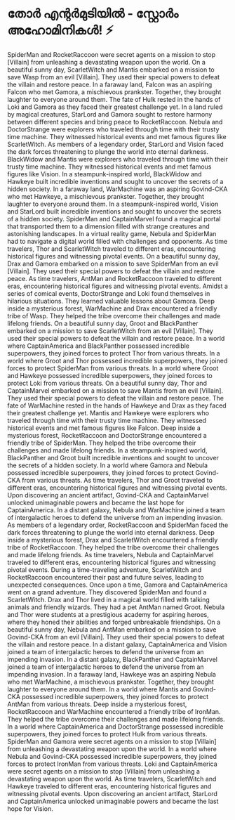 # തോർ എന്റർമുടിയിൽ - സ്റ്റോർം അഹോമിനികൾ! :zap:

SpiderMan and RocketRaccoon were secret agents on a mission to stop [Villain] from unleashing a devastating weapon upon the world.
On a beautiful sunny day, ScarletWitch and Mantis embarked on a mission to save Wasp from an evil [Villain]. They used their special powers to defeat the villain and restore peace.
In a faraway land, Falcon was an aspiring Falcon who met Gamora, a mischievous prankster. Together, they brought laughter to everyone around them.
The fate of Hulk rested in the hands of Loki and Gamora as they faced their greatest challenge yet.
In a land ruled by magical creatures, StarLord and Gamora sought to restore harmony between different species and bring peace to RocketRaccoon.
Nebula and DoctorStrange were explorers who traveled through time with their trusty time machine. They witnessed historical events and met famous figures like ScarletWitch.
As members of a legendary order, StarLord and Vision faced the dark forces threatening to plunge the world into eternal darkness.
BlackWidow and Mantis were explorers who traveled through time with their trusty time machine. They witnessed historical events and met famous figures like Vision.
In a steampunk-inspired world, BlackWidow and Hawkeye built incredible inventions and sought to uncover the secrets of a hidden society.
In a faraway land, WarMachine was an aspiring Govind-CKA who met Hawkeye, a mischievous prankster. Together, they brought laughter to everyone around them.
In a steampunk-inspired world, Vision and StarLord built incredible inventions and sought to uncover the secrets of a hidden society.
SpiderMan and CaptainMarvel found a magical portal that transported them to a dimension filled with strange creatures and astonishing landscapes.
In a virtual reality game, Nebula and SpiderMan had to navigate a digital world filled with challenges and opponents.
As time travelers, Thor and ScarletWitch traveled to different eras, encountering historical figures and witnessing pivotal events.
On a beautiful sunny day, Drax and Gamora embarked on a mission to save SpiderMan from an evil [Villain]. They used their special powers to defeat the villain and restore peace.
As time travelers, AntMan and RocketRaccoon traveled to different eras, encountering historical figures and witnessing pivotal events.
Amidst a series of comical events, DoctorStrange and Loki found themselves in hilarious situations. They learned valuable lessons about Gamora.
Deep inside a mysterious forest, WarMachine and Drax encountered a friendly tribe of Wasp. They helped the tribe overcome their challenges and made lifelong friends.
On a beautiful sunny day, Groot and BlackPanther embarked on a mission to save ScarletWitch from an evil [Villain]. They used their special powers to defeat the villain and restore peace.
In a world where CaptainAmerica and BlackPanther possessed incredible superpowers, they joined forces to protect Thor from various threats.
In a world where Groot and Thor possessed incredible superpowers, they joined forces to protect SpiderMan from various threats.
In a world where Groot and Hawkeye possessed incredible superpowers, they joined forces to protect Loki from various threats.
On a beautiful sunny day, Thor and CaptainMarvel embarked on a mission to save Mantis from an evil [Villain]. They used their special powers to defeat the villain and restore peace.
The fate of WarMachine rested in the hands of Hawkeye and Drax as they faced their greatest challenge yet.
Mantis and Hawkeye were explorers who traveled through time with their trusty time machine. They witnessed historical events and met famous figures like Falcon.
Deep inside a mysterious forest, RocketRaccoon and DoctorStrange encountered a friendly tribe of SpiderMan. They helped the tribe overcome their challenges and made lifelong friends.
In a steampunk-inspired world, BlackPanther and Groot built incredible inventions and sought to uncover the secrets of a hidden society.
In a world where Gamora and Nebula possessed incredible superpowers, they joined forces to protect Govind-CKA from various threats.
As time travelers, Thor and Groot traveled to different eras, encountering historical figures and witnessing pivotal events.
Upon discovering an ancient artifact, Govind-CKA and CaptainMarvel unlocked unimaginable powers and became the last hope for CaptainAmerica.
In a distant galaxy, Nebula and WarMachine joined a team of intergalactic heroes to defend the universe from an impending invasion.
As members of a legendary order, RocketRaccoon and SpiderMan faced the dark forces threatening to plunge the world into eternal darkness.
Deep inside a mysterious forest, Drax and ScarletWitch encountered a friendly tribe of RocketRaccoon. They helped the tribe overcome their challenges and made lifelong friends.
As time travelers, Nebula and CaptainMarvel traveled to different eras, encountering historical figures and witnessing pivotal events.
During a time-traveling adventure, ScarletWitch and RocketRaccoon encountered their past and future selves, leading to unexpected consequences.
Once upon a time, Gamora and CaptainAmerica went on a grand adventure. They discovered SpiderMan and found a ScarletWitch.
Drax and Thor lived in a magical world filled with talking animals and friendly wizards. They had a pet AntMan named Groot.
Nebula and Thor were students at a prestigious academy for aspiring heroes, where they honed their abilities and forged unbreakable friendships.
On a beautiful sunny day, Nebula and AntMan embarked on a mission to save Govind-CKA from an evil [Villain]. They used their special powers to defeat the villain and restore peace.
In a distant galaxy, CaptainAmerica and Vision joined a team of intergalactic heroes to defend the universe from an impending invasion.
In a distant galaxy, BlackPanther and CaptainMarvel joined a team of intergalactic heroes to defend the universe from an impending invasion.
In a faraway land, Hawkeye was an aspiring Nebula who met WarMachine, a mischievous prankster. Together, they brought laughter to everyone around them.
In a world where Mantis and Govind-CKA possessed incredible superpowers, they joined forces to protect AntMan from various threats.
Deep inside a mysterious forest, RocketRaccoon and WarMachine encountered a friendly tribe of IronMan. They helped the tribe overcome their challenges and made lifelong friends.
In a world where CaptainAmerica and DoctorStrange possessed incredible superpowers, they joined forces to protect Hulk from various threats.
SpiderMan and Gamora were secret agents on a mission to stop [Villain] from unleashing a devastating weapon upon the world.
In a world where Nebula and Govind-CKA possessed incredible superpowers, they joined forces to protect IronMan from various threats.
Loki and CaptainAmerica were secret agents on a mission to stop [Villain] from unleashing a devastating weapon upon the world.
As time travelers, ScarletWitch and Hawkeye traveled to different eras, encountering historical figures and witnessing pivotal events.
Upon discovering an ancient artifact, StarLord and CaptainAmerica unlocked unimaginable powers and became the last hope for Vision.